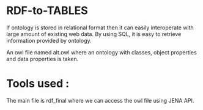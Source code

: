 # RDF-to-TABLES
If ontology is stored in relational format then it can easily interoperate with large amount of existing web data. By using SQL, it is easy to retrieve 
information provided by ontology.

An owl file named alt.owl where an ontology with classes, object properties and data properties is taken. 

# Tools used :
The main file is rdf_final where we can access the owl file using JENA API.
